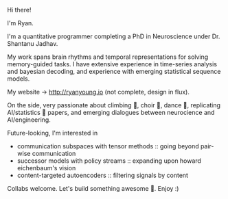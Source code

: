 Hi there!

I'm Ryan.

I'm a quantitative programmer completing a PhD in Neuroscience under Dr. Shantanu Jadhav.

My work spans brain rhythms and temporal representations for solving memory-guided tasks. I have extensive experience in time-series analysis and bayesian decoding, and experience with emerging statistical sequence models.

My website → http://ryanyoung.io 
(not complete, design in flux).

On the side, very passionate about climbing 🧗, choir 🎵, dance 👯, replicating AI/statistics 🤖 papers, and emerging dialogues between neurocience and AI/engineering.

Future-looking, I'm interested in
- communication subspaces with tensor methods :: going beyond pair-wise communication
- successor models with policy streams :: expanding upon howard eichenbaum's vision
- content-targeted autoencoders :: filtering signals by content

Collabs welcome. Let's build something awesome 🧨. Enjoy :)
